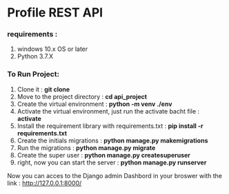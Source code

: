 # Profile REST API

### requirements :
1. windows 10.x OS or later 
2. Python 3.7.X

### To Run Project:
1. Clone it : **git clone**
2. Move to the project directory : **cd api_project**
3. Create the virtual environment :  **python -m venv ./env**
4. Activate the virtual environment, just run the activate bacht file : **activate**
5. Install the requirement library with requirements.txt : **pip install -r requirements.txt**
6. Create the initials migrations : **python manage.py makemigrations**
7. Run the migrations : **python manage.py migrate**
8. Create the super user : **python manage.py createsuperuser**
9. right, now you can start the server : **python manage.py runserver**

Now you can acces to the Django admin Dashbord in your broswer with the link : http://127.0.0.1:8000/



